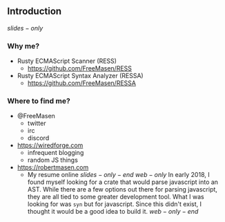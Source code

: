 ## Introduction

$slides-only$
### Why me?
- Rusty ECMAScript Scanner (RESS)
    - https://github.com/FreeMasen/RESS
- Rusty ECMAScript Syntax Analyzer (RESSA)
    - https://github.com/FreeMasen/RESSA

### Where to find me?
- @FreeMasen
    - twitter
    - irc
    - discord
- https://wiredforge.com
    - infrequent blogging
    - random JS things
- https://robertmasen.com
    - My resume online
$slides-only-end$
$web-only$
In early 2018, I found myself looking for a crate that would parse javascript into an AST. While there are a few options out there for parsing javascript, they are all tied to some greater development tool. What I was looking for was `syn` but for javascript. Since this didn't exist, I thought it would be a good idea to build it.
$web-only-end$